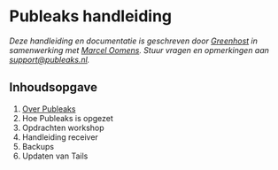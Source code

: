 Publeaks handleiding
=============

*Deze handleiding en documentatie is geschreven door [Greenhost](https://www.greenhost.nl) in samenwerking met [Marcel Oomens](https://www.github.com/marceloomens). Stuur vragen en opmerkingen aan support@publeaks.nl.*

Inhoudsopgave
-------------

1. [Over Publeaks](chapter-1.md)
2. Hoe Publeaks is opgezet
3. Opdrachten workshop
4. Handleiding receiver
5. Backups
6. Updaten van Tails

